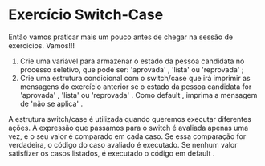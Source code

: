 # Exercício Switch-Case

Então vamos praticar mais um pouco antes de chegar na sessão de exercícios. Vamos!!!

1. Crie uma variável para armazenar o estado da pessoa candidata no processo seletivo, que pode ser: 'aprovada' , 'lista' ou 'reprovada' ;
2. Crie uma estrutura condicional com o switch/case que irá imprimir as mensagens do exercício anterior se o estado da pessoa candidata for 'aprovada' , 'lista' ou 'reprovada' . Como default , imprima a mensagem de 'não se aplica' .

A estrutura switch/case é utilizada quando queremos executar diferentes ações. A expressão que passamos para o switch é avaliada apenas uma vez, e o seu valor é comparado em cada caso. Se essa comparação for verdadeira, o código do caso avaliado é executado. Se nenhum valor satisfizer os casos listados, é executado o código em default .